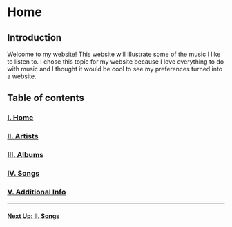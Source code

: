 # Home

## Introduction
Welcome to my website! This website will illustrate some of the music I like to listen to. I chose this topic for my website because I love everything to do with music and I thought it would be cool to see my preferences turned into a website.

## Table of contents
### [I. Home](https://eesa220.github.io/)  
### [II. Artists](https://eesa220.github.io/artists)  
### [III. Albums](https://eesa220.github.io/albums)  
### [IV. Songs](https://eesa220.github.io/songs)  
### [V. Additional Info](https://eesa220.github.io/additional)    

---

#### [**Next Up: II. Songs**](https://eesa220.github.io/songs)

  
  


